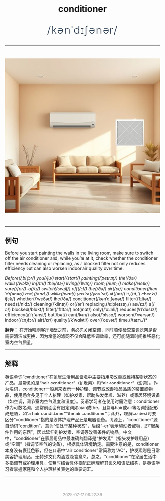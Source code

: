 <div align="center">

# conditioner

<div style="margin: 30px 0;">
<h1 style="font-size: 2.5em; font-weight: 300; letter-spacing: 2px; margin: 0; color: #2c3e50;">
/kənˈdɪʃənər/
</h1>
</div>

</div>

---

<div align="center" style="margin: 40px 0;">

![conditioner](images/conditioner.png)

</div>

---

## 例句

Before you start painting the walls in the living room, make sure to switch off the air conditioner and, while you’re at it, check whether the conditioner filter needs cleaning or replacing, as a blocked filter not only reduces efficiency but can also worsen indoor air quality over time.

*Before(/ˌbiˈfɔr/) you(/ju/) start(/stɑrt/) painting(/ˈpeɪnɪŋ/) the(/ðə/) walls(/wɔlz/) in(/ɪn/) the(/ðə/) living(/ˈlɪvɪŋ/) room,(/rum,/) make(/meɪk/) sure(/ʃʊr/) to(/tɪ/) switch(/swɪʧ/) off(/ɔf/) the(/ðə/) air(/ɛr/) conditioner(/kənˈdɪʃənər/) and,(/ənd,/) while(/waɪl/) you’re(/you’re*/) at(/æt/) it,(/ɪt,/) check(/ʧɛk/) whether(/ˈwɛðər/) the(/ðə/) conditioner(/kənˈdɪʃənər/) filter(/ˈfɪltər/) needs(/nidz/) cleaning(/ˈklinɪŋ/) or(/ər/) replacing,(/rɪˈpleɪsɪŋ,/) as(/ɛz/) a(/ə/) blocked(/blɑkt/) filter(/ˈfɪltər/) not(/nɑt/) only(/ˈoʊnli/) reduces(/rɪˈdusɪz/) efficiency(/ɪˈfɪʃənsi/) but(/bət/) can(/kən/) also(/ˈɔlsoʊ/) worsen(/ˈwərsən/) indoor(/ˈɪnˌdɔr/) air(/ɛr/) quality(/kˈwɑləti/) over(/ˈoʊvər/) time.(/taɪm./)*

**翻译：** 在开始粉刷客厅墙壁之前，务必先关闭空调，同时顺便检查空调滤网是否需要清洁或更换，因为堵塞的滤网不仅会降低空调效率，还可能随着时间推移恶化室内空气质量。

---

## 解释

英语单词“conditioner”在家居生活用品语境中主要指用来改善或维持某物状态的产品，最常见的是“hair conditioner”（护发素）和“air conditioner”（空调）。作为名词，conditioner一般用来表示一种护理、调节或改善物品品质的装置或物品，使用场合多见于个人护理（如护发素，帮助头发柔顺、滋养）或家居环境设备（如空调，调节室内空气温度和湿度）。英语学习者在使用时需注意：conditioner作为可数名词，通常前面会有限定词如a/an或the，且常与hair或air等名词搭配形成短语，如“a hair conditioner”“the air conditioner”；此外，理解context时要区分“conditioner”指的是液体护理产品还是电器设备。词源上，“conditioner”源自动词“condition”，意为“使处于某种状态”，后缀“-er”表示施动者或物，即“起条件作用的东西”，因此延伸到护发素、空调等改善条件的物品。中文中，“conditioner”在家居用品中最准确的翻译是“护发素”（指头发护理用品）或“空调”（指调节空气的设备），根据具体语境确定。需要注意的是，conditioner本身没有褒贬色彩，但在口语中“air conditioner”常简称为“AC”，护发素则是日常美容护理用品，无特殊文化内涵或隐含意义。总之，“conditioner”在家居生活中多指调节或护理用具，使用时结合具体搭配正确理解其含义和语法结构，是英语学习者掌握家庭和个人护理相关表达的重要词汇。


---

<div align="center" style="margin-top: 50px;">
<small style="color: #999; font-size: 0.9em;">2025-07-17 06:22:39</small>
</div>
